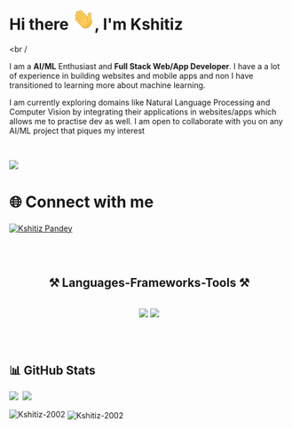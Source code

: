<h1 align="left"> Hi there <img src="https://github.com/Kshitiz-2002/Kshitiz-2002/blob/main/Hi.gif" alt = "hi" width="40px" height="40px">, I'm Kshitiz</h1>

<br /

I am a **AI/ML** Enthusiast and **Full Stack Web/App Developer**. I have a a lot of experience in building websites and mobile apps and non I have transitioned to learning more about machine learning.
<br/>


I am currently exploring domains like Natural Language Processing and Computer Vision by integrating their applications in websites/apps which allows me to practise dev as well. I am open to collaborate with you on any AI/ML project that piques my interest


<br />

![](https://user-images.githubusercontent.com/73097560/115834477-dbab4500-a447-11eb-908a-139a6edaec5c.gif)

# 🌐 Connect with me

<p align="left">
<a href="https://www.linkedin.com/in/kshitiz-pandey-637927247/" target="blank"><img align="center" src="https://raw.githubusercontent.com/rahuldkjain/github-profile-readme-generator/master/src/images/icons/Social/linked-in-alt.svg" alt="Kshitiz Pandey" height="30" width="40" /></a>
</p>

<br></br>


<h2 align="center">⚒️ Languages-Frameworks-Tools ⚒️</h2>
<br/>
<div align="center">
    <img src="https://skillicons.dev/icons?i=react,androidstudio,nextjs,html,css,tailwind,tensorflow,selenium,opencv,fastapi,docker," />
    <img src="https://skillicons.dev/icons?i=python,javascript,typescript,cpp,java,supabase,firebase,kotlin,mysql," /><br>
</div>

<br></br>

## 📊 GitHub Stats

<a><img width="48%" src="https://github-readme-stats.vercel.app/api?username=Kshitiz-2002&show_icons=true&hide_border=true&theme=radical" />&nbsp; <img width="51%" src="https://github-readme-streak-stats.herokuapp.com/?user=Kshitiz-2002&hide_border=true&theme=radical" /></a>

<p><img align="left" src="https://github-readme-stats.vercel.app/api/top-langs/?username=Kshitiz-2002&theme=radical&hide_border=true&include_all_commits=true&count_private=true&layout=compact" alt="Kshitiz-2002" /></p>

<p>&nbsp;<img align="center" src="https://github-readme-stats.vercel.app/api?username=Kshitiz-2002&theme=radical&hide_border=true&include_all_commits=true&count_private=true" alt="Kshitiz-2002" /></p>



